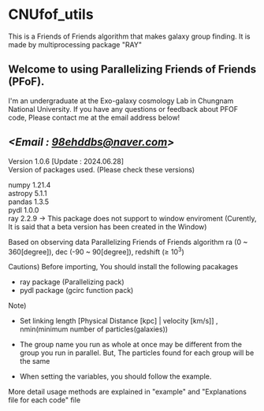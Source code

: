 # CNUfof_utils 
This is a Friends of Friends algorithm that makes galaxy group finding. It is made by multiprocessing package "RAY"

## Welcome to using Parallelizing Friends of Friends (PFoF). 
I'm an undergraduate at the Exo-galaxy cosmology Lab in Chungnam National University. 
If you have any questions or feedback about PFOF code, Please contact me at the email address below! 

***<Email : 98ehddbs@naver.com>***
---------------------------------------------------------------------------------------------------

Version 1.0.6 [Update : 2024.06.28]  
Version of packages used. (Please check these versions) 

numpy   1.21.4 \
astropy 5.1.1 \
pandas  1.3.5 \
pydl    1.0.0 \
ray     2.2.9 &rarr; This package does not support to window enviroment (Curently, It is said that a beta version has been created in the Window) 


Based on observing data Parallelizing Friends of Friends algorithm
ra (0 ~ 360[degree]), dec (-90 ~ 90[degree]), redshift (&ge; 10<sup>3</sup>)

Cautions)  Before importing, You should install the following pacakages 
- ray package (Parallelizing pack) 
- pydl package (gcirc function pack) 

Note) 
- Set linking length [Physical Distance [kpc] | velocity [km/s]] , nmin(minimum number of particles(galaxies)) 

- The group name you run as whole at once may be different from the group you run in parallel. But, The particles found for each group will be the same 

- When setting the variables, you should follow the example.

More detail usage methods are explained in "example" and "Explanations file for each code"  file 

